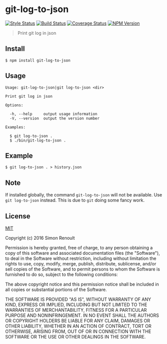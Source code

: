 # git-log-to-json

[![Style Status][style-image]][style-url]
[![Build Status][travis-image]][travis-url]
[![Coverage Status][coverage-image]][coverage-url]
[![NPM Version][npm-image]][npm-url]

> Print git log in json

## Install

```
$ npm install git-log-to-json
```

## Usage

```
Usage: git-log-to-json|git log-to-json <dir>

Print git log in json

Options:

  -h, --help     output usage information
  -V, --version  output the version number

Examples:

  $ git log-to-json .
  $ ./bin/git-log-to-json .
```

## Example

```
$ git log-to-json . > history.json
```

## Note

If installed globally, the command `git-log-to-json` will not be available. Use `git log-to-json` instead. This is due to `git` doing some fancy work.

## License

[MIT](http://opensource.org/licenses/MIT)

Copyright (c) 2016 Simon Renoult

Permission is hereby granted, free of charge, to any person obtaining a copy of this software and associated documentation files (the "Software"), to deal in the Software without restriction, including without limitation the rights to use, copy, modify, merge, publish, distribute, sublicense, and/or sell copies of the Software, and to permit persons to whom the Software is furnished to do so, subject to the following conditions:

The above copyright notice and this permission notice shall be included in all copies or substantial portions of the Software.

THE SOFTWARE IS PROVIDED "AS IS", WITHOUT WARRANTY OF ANY KIND, EXPRESS OR IMPLIED, INCLUDING BUT NOT LIMITED TO THE WARRANTIES OF MERCHANTABILITY, FITNESS FOR A PARTICULAR PURPOSE AND NONINFRINGEMENT. IN NO EVENT SHALL THE AUTHORS OR COPYRIGHT HOLDERS BE LIABLE FOR ANY CLAIM, DAMAGES OR OTHER LIABILITY, WHETHER IN AN ACTION OF CONTRACT, TORT OR OTHERWISE, ARISING FROM, OUT OF OR IN CONNECTION WITH THE SOFTWARE OR THE USE OR OTHER DEALINGS IN THE SOFTWARE.

[travis-image]: https://travis-ci.org/simonrenoult/git-log-to-json.svg?branch=master
[travis-url]: https://travis-ci.org/simonrenoult/git-log-to-json
[style-image]: https://img.shields.io/badge/code%20style-standard-brightgreen.svg
[style-url]: http://standardjs.com/
[coverage-image]: https://coveralls.io/repos/github/simonrenoult/git-log-to-json/badge.svg?branch=master
[coverage-url]: https://coveralls.io/github/simonrenoult/git-log-to-json?branch=master
[npm-image]: https://img.shields.io/npm/v/git-log-to-json.svg?style=flat-squared
[npm-url]: https://www.npmjs.com/package/git-log-to-json
